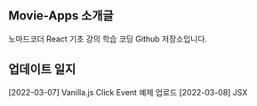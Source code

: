 ## Movie-Apps 소개글   
노마드코더 React 기초 강의 학습 코딩 Github 저장소입니다.

## 업데이트 일지
[2022-03-07] Vanilla.js Click Event 예제 업로드
[2022-03-08] JSX
